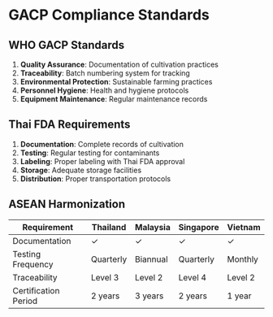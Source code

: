 # GACP Compliance Standards

## WHO GACP Standards
1. **Quality Assurance**: Documentation of cultivation practices
2. **Traceability**: Batch numbering system for tracking
3. **Environmental Protection**: Sustainable farming practices
4. **Personnel Hygiene**: Health and hygiene protocols
5. **Equipment Maintenance**: Regular maintenance records

## Thai FDA Requirements
1. **Documentation**: Complete records of cultivation
2. **Testing**: Regular testing for contaminants
3. **Labeling**: Proper labeling with Thai FDA approval
4. **Storage**: Adequate storage facilities
5. **Distribution**: Proper transportation protocols

## ASEAN Harmonization
| Requirement          | Thailand | Malaysia | Singapore | Vietnam |
|----------------------|----------|----------|-----------|---------|
| Documentation        | ✓        | ✓        | ✓         | ✓       |
| Testing Frequency    | Quarterly| Biannual | Quarterly | Monthly |
| Traceability         | Level 3  | Level 2  | Level 4   | Level 2 |
| Certification Period | 2 years  | 3 years  | 2 years   | 1 year  |